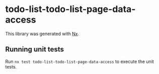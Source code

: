# todo-list-todo-list-page-data-access

This library was generated with [Nx](https://nx.dev).

## Running unit tests

Run `nx test todo-list-todo-list-page-data-access` to execute the unit tests.
